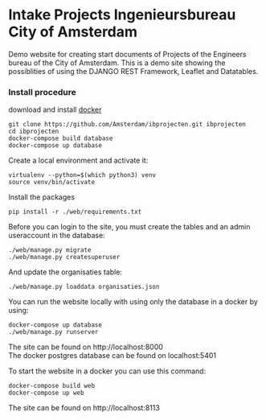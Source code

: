 # Intake Projects Ingenieursbureau City of Amsterdam #

Demo website for creating start documents of Projects of the Engineers bureau of the City of Amsterdam.
This is a demo site showing the possiblities of using the DJANGO REST Framework, Leaflet and Datatables.

### Install procedure ###
download and install <a href="https://www.docker.com">docker</a></br>

```
git clone https://github.com/Amsterdam/ibprojecten.git ibprojecten
cd ibprojecten
docker-compose build database
docker-compose up database
```

Create a local environment and activate it:
```
virtualenv --python=$(which python3) venv
source venv/bin/activate
```

Install the packages 
```
pip install -r ./web/requirements.txt
```

Before you can login to the site, you must create the tables and an admin useraccount in the database:
```
./web/manage.py migrate
./web/manage.py createsuperuser
```

And update the organisaties table:
```
./web/manage.py loaddata organisaties.json
```


You can run the website locally with using only the database in a docker by using:
```
docker-compose up database
./web/manage.py runserver
```

The site can be found on http://localhost:8000</br>
The docker postgres database can be found on localhost:5401

To start the website in a docker you can use this command:
```
docker-compose build web
docker-compose up web
```

The site can be found on http://localhost:8113</br>
